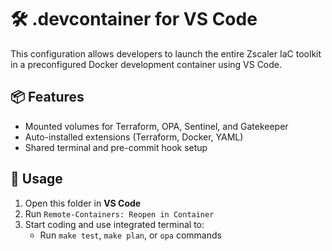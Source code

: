 # 🛠 .devcontainer for VS Code

This configuration allows developers to launch the entire Zscaler IaC toolkit in a preconfigured Docker development container using VS Code.

## 📦 Features
- Mounted volumes for Terraform, OPA, Sentinel, and Gatekeeper
- Auto-installed extensions (Terraform, Docker, YAML)
- Shared terminal and pre-commit hook setup

## 🚀 Usage
1. Open this folder in **VS Code**
2. Run `Remote-Containers: Reopen in Container`
3. Start coding and use integrated terminal to:
   - Run `make test`, `make plan`, or `opa` commands
